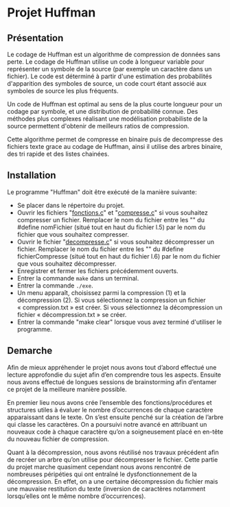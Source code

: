 # Projet Huffman

## Présentation

Le codage de Huffman est un algorithme de compression de données sans perte. Le codage de Huffman utilise un code à longueur variable pour représenter un symbole de la source (par exemple un caractère dans un fichier). Le code est déterminé à partir d'une estimation des probabilités d'apparition des symboles de source, un code court étant associé aux symboles de source les plus fréquents.

Un code de Huffman est optimal au sens de la plus courte longueur pour un codage par symbole, et une distribution de probabilité connue. Des méthodes plus complexes réalisant une modélisation probabiliste de la source permettent d'obtenir de meilleurs ratios de compression.

Cette algorithme permet de compresse en binaire puis de decompresse des fichiers texte grace au codage de Huffman, ainsi il utilise des arbres binaire, des tri rapide et des listes chainées.

## Installation 

Le programme "Huffman" doit être exécuté de la manière suivante:

- Se placer dans le répertoire du projet.
- Ouvrir les fichiers "[fonctions.c](./fonctions.c)" et "[compresse.c](./compresse.c)" si vous    souhaitez compresser un fichier. Remplacer le nom du fichier entre les "" du #define nomFichier (situé tout en haut du fichier l.5) par le nom du fichier que vous souhaitez compresser.
- Ouvrir le fichier "[decompresse.c](./decompresse.c)" si vous souhaitez décompresser un fichier. Remplacer le nom du fichier entre les "" du #define fichierCompresse (situé tout en haut du fichier l.6) par le nom du fichier que vous souhaitez décompresser.
- Enregistrer et fermer les fichiers précédemment ouverts.
- Entrer la commande ```make``` dans un terminal.
- Entrer la commande ```./exe```.
- Un menu apparaît, choisissez parmi la compression (1) et la décompression (2). Si vous sélectionnez la compression un fichier « compression.txt » est créer. Si vous sélectionnez la décompression un fichier « décompression.txt » se créer.
- Entrer la commande "make clear" lorsque vous avez terminé d'utiliser le programme.

## Demarche
Afin de mieux appréhender le projet nous avons tout d’abord effectué une lecture approfondie du sujet afin d’en comprendre tous les aspects. Ensuite nous avons effectué de longues sessions de brainstorming afin d’entamer ce projet de la meilleure manière possible. 

En premier lieu nous avons crée l’ensemble des fonctions/procédures et structures utiles à évaluer le nombre d’occurrences de chaque caractère apparaissant dans le texte. On s’est ensuite penché sur la création de l’arbre qui classe les caractères. On a poursuivi notre avancé en attribuant un nouveaux code à chaque caractère qu’on a soigneusement placé en en-tête du nouveau fichier de compression.

Quant à la décompression, nous avons réutilisé nos travaux précédent afin de recréer un arbre qu’on utilise pour décompresser le fichier. Cette partie du projet marche quasiment cependant nous avons rencontré de nombreuses péripéties qui ont entraîné le dysfonctionnement de la décompression. En effet, on a une certaine décompression du fichier mais une mauvaise restitution du texte (inversion de caractères notamment lorsqu’elles ont le même nombre d’occurrences).
